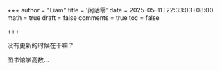 +++
author = "Liam"
title = '闲话零'
date = 2025-05-11T22:33:03+08:00
math = true 
draft = false
comments = true
toc = false

+++

没有更新的时候在干嘛？

图书馆学高数...
